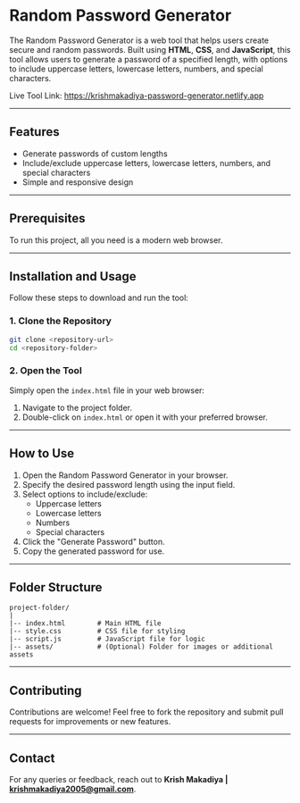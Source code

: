 # Random Password Generator

The Random Password Generator is a web tool that helps users create secure and random passwords. Built using **HTML**, **CSS**, and **JavaScript**, this tool allows users to generate a password of a specified length, with options to include uppercase letters, lowercase letters, numbers, and special characters.

Live Tool Link: https://krishmakadiya-password-generator.netlify.app

---

## Features
- Generate passwords of custom lengths
- Include/exclude uppercase letters, lowercase letters, numbers, and special characters
- Simple and responsive design

---

## Prerequisites
To run this project, all you need is a modern web browser.

---

## Installation and Usage
Follow these steps to download and run the tool:

### 1. Clone the Repository
```bash
git clone <repository-url>
cd <repository-folder>
```

### 2. Open the Tool
Simply open the `index.html` file in your web browser:

1. Navigate to the project folder.
2. Double-click on `index.html` or open it with your preferred browser.

---

## How to Use
1. Open the Random Password Generator in your browser.
2. Specify the desired password length using the input field.
3. Select options to include/exclude:
   - Uppercase letters
   - Lowercase letters
   - Numbers
   - Special characters
4. Click the "Generate Password" button.
5. Copy the generated password for use.

---

## Folder Structure
```
project-folder/
|
|-- index.html        # Main HTML file
|-- style.css         # CSS file for styling
|-- script.js         # JavaScript file for logic
|-- assets/           # (Optional) Folder for images or additional assets
```

---

## Contributing
Contributions are welcome! Feel free to fork the repository and submit pull requests for improvements or new features.

---

## Contact
For any queries or feedback, reach out to **Krish Makadiya | krishmakadiya2005@gmail.com**.

